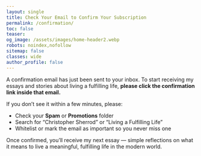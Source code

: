 ```yaml
---
layout: single
title: Check Your Email to Confirm Your Subscription
permalink: /confirmation/
toc: false
teaser:
og_image: /assets/images/home-header2.webp
robots: noindex,nofollow
sitemap: false
classes: wide
author_profile: false
---
```

A confirmation email has just been sent to your inbox.
To start receiving my essays and stories about living a fulfilling life, **please click the confirmation link inside that email.**

If you don’t see it within a few minutes, please:
- Check your **Spam** or **Promotions** folder
- Search for “Christopher Sherrod” or “Living a Fulfilling Life”
- Whitelist or mark the email as important so you never miss one

Once confirmed, you’ll receive my next essay — simple reflections on
what it means to live a meaningful, fulfilling life in the modern world.